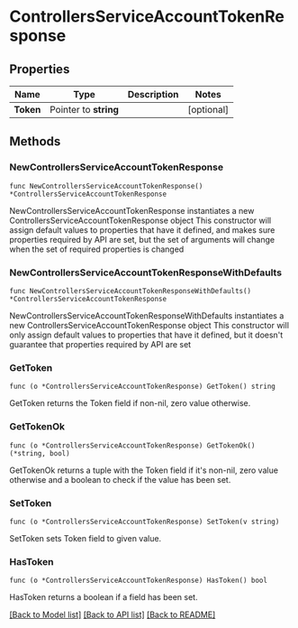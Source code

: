 # ControllersServiceAccountTokenResponse

## Properties

Name | Type | Description | Notes
------------ | ------------- | ------------- | -------------
**Token** | Pointer to **string** |  | [optional] 

## Methods

### NewControllersServiceAccountTokenResponse

`func NewControllersServiceAccountTokenResponse() *ControllersServiceAccountTokenResponse`

NewControllersServiceAccountTokenResponse instantiates a new ControllersServiceAccountTokenResponse object
This constructor will assign default values to properties that have it defined,
and makes sure properties required by API are set, but the set of arguments
will change when the set of required properties is changed

### NewControllersServiceAccountTokenResponseWithDefaults

`func NewControllersServiceAccountTokenResponseWithDefaults() *ControllersServiceAccountTokenResponse`

NewControllersServiceAccountTokenResponseWithDefaults instantiates a new ControllersServiceAccountTokenResponse object
This constructor will only assign default values to properties that have it defined,
but it doesn't guarantee that properties required by API are set

### GetToken

`func (o *ControllersServiceAccountTokenResponse) GetToken() string`

GetToken returns the Token field if non-nil, zero value otherwise.

### GetTokenOk

`func (o *ControllersServiceAccountTokenResponse) GetTokenOk() (*string, bool)`

GetTokenOk returns a tuple with the Token field if it's non-nil, zero value otherwise
and a boolean to check if the value has been set.

### SetToken

`func (o *ControllersServiceAccountTokenResponse) SetToken(v string)`

SetToken sets Token field to given value.

### HasToken

`func (o *ControllersServiceAccountTokenResponse) HasToken() bool`

HasToken returns a boolean if a field has been set.


[[Back to Model list]](../README.md#documentation-for-models) [[Back to API list]](../README.md#documentation-for-api-endpoints) [[Back to README]](../README.md)


